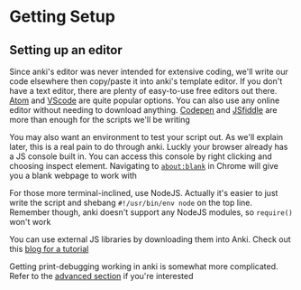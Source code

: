 # Getting Setup

## Setting up an editor

Since anki's editor was never intended for extensive coding, we'll write our
code elsewhere then copy/paste it into anki's template editor. If you don't have
a text editor, there are plenty of easy-to-use free editors out there.
[Atom](https://atom.io/) and [VScode](https://code.visualstudio.com/) are quite
popular options. You can also use any online editor without needing to download
anything. [Codepen](https://codepen.io) and [JSfiddle](https://jsfiddle.net) are
more than enough for the scripts we'll be writing

You may also want an environment to test your script out. As we'll explain
later, this is a real pain to do through anki. Luckly your browser already has a
JS console built in. You can access this console by right clicking and choosing
inspect element. Navigating to [`about:blank`](about:blank) in Chrome
will give you a blank webpage to work with

For those more terminal-inclined, use NodeJS. Actually it's easier to just write
the script and shebang `#!/usr/bin/env node` on the top line. Remember though,
anki doesn't support any NodeJS modules, so `require()` won't work

You can use external JS libraries by downloading them into Anki. Check out this
[blog for a
tutorial](https://forums.ankiweb.net/t/how-to-include-external-files-in-your-template-js-css-etc-guide/11719)

Getting print-debugging working in anki is somewhat more complicated. Refer to
the [advanced section](anki_js/advanced.html#print-debugging) if you're interested

